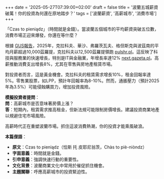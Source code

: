 +++
date = '2025-05-27T07:39:00+02:00'
draft = false
title = '波蘭五城薪資破萬！你的投資為何還在原地踏步？'
tags = ['波蘭薪資', '高薪城市', '消費市場']
+++

「Czas to pieniądz」（時間就是金錢）。當波蘭五個城市的平均薪資突破五位數，消費市場正迎來爆發，你還在等什麼？

根據 [GUS報告](https://www.money.pl/gospodarka/tak-zarabiaja-polacy-gus-pokazal-nowy-raport-7159037230873376a.html)，2025年，克拉科夫、華沙、弗羅茨瓦夫、格但斯克與波茲南的平均月薪超過10,000茲羅提，克拉科夫以12,500茲羅提領跑 [pulshr.pl](https://www.pulshr.pl/wynagrodzenia/pieciocyfrowe-zarobki-juz-w-pieciu-polskich-miastach-w-krakowie-placa-najlepiej,112247.html)。這反映了科技與服務業的快速增長，特別是IT與金融業，年增長率達12% [next.gazeta.pl](https://next.gazeta.pl/next/7,151003,31968576,w-pieciu-polskich-miastach-przecietne-pensje-to-piecicyfrowe.html)。高薪推動消費支出增長8%，尤其在零售與房地產租賃市場。

對投資者而言，這是黃金機會。克拉科夫的租賃需求增長10%，租金回報率達5%。零售業股票，如LPP，預計年回報率為8-10%。然而，通脹壓力（預計2025年為3.5%）可能侵蝕購買力，增加投資風險。

**模擬投資者提問**：  
**問**：高薪城市是否意味著房價上漲？  
**答**：短期內，租賃需求推高租金，但新法規可能限制房價增長。建議投資商業地產以規避住宅市場風險。

高薪時代正在重塑波蘭市場。抓住這波消費熱潮，你的投資才能乘風破浪。

**本篇俚語**：  
- **原文**：Czas to pieniądz（恰斯 托 皮耶尼翁茨，Chàs to piè-niòndz）  
- **字面意義**：時間就是金錢。  
- **引申意義**：強調快速行動的重要性。  
- **文化背景**：波蘭商業文化中常用於催促抓住機會。  
- **主題關聯**：呼應高薪城市的投資緊迫性。
